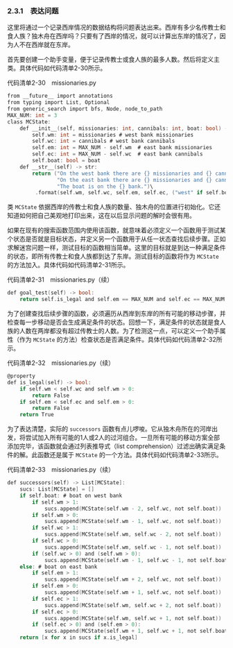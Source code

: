 ### 2.3.1　表达问题

这里将通过一个记录西岸情况的数据结构将问题表达出来。西岸有多少名传教士和食人族？独木舟在西岸吗？只要有了西岸的情况，就可以计算出东岸的情况了，因为人不在西岸就在东岸。

首先要创建一个助手变量，便于记录传教士或食人族的最多人数。然后将定义主类。具体代码如代码清单2-30所示。

代码清单2-30　missionaries.py

```c
from __future__ import annotations
from typing import List, Optional
from generic_search import bfs, Node, node_to_path
MAX_NUM: int = 3
class MCState:
    def __init__(self, missionaries: int, cannibals: int, boat: bool) -> None:
        self.wm: int = missionaries # west bank missionaries
        self.wc: int = cannibals # west bank cannibals
        self.em: int = MAX_NUM - self.wm  # east bank missionaries
        self.ec: int = MAX_NUM - self.wc  # east bank cannibals
        self.boat: bool = boat
    def __str__(self) -> str:
        return ("On the west bank there are {} missionaries and {} cannibals.\n" 
                "On the east bank there are {} missionaries and {} cannibals.\n"
                "The boat is on the {} bank.")\
         .format(self.wm, self.wc, self.em, self.ec, ("west" if self.boat else "east"))

```

类 `MCState` 依据西岸的传教士和食人族的数量、独木舟的位置进行初始化。它还知道如何把自己美观地打印出来，这在以后显示问题的解时会很有用。

如果在现有的搜索函数范围内使用该函数，就意味着必须定义一个函数用于测试某个状态是否就是目标状态，并定义另一个函数用于从任一状态查找后续步骤。正如求解迷宫问题一样，测试目标的函数相当简单。这里的目标就是到达一种满足条件的状态，即所有传教士和食人族都到达了东岸。测试目标的函数将作为 `MCState` 的方法加入。具体代码如代码清单2-31所示。

代码清单2-31　missionaries.py（续）

```c
def goal_test(self) -> bool:
    return self.is_legal and self.em == MAX_NUM and self.ec == MAX_NUM

```

为了创建查找后续步骤的函数，必须遍历从西岸到东岸的所有可能的移动步骤，并检查每一步移动是否会生成满足条件的状态。回想一下，满足条件的状态就是食人族的人数在两岸都没有超过传教士的人数。为了检测这一点，可以定义一个助手属性（作为 `MCState` 的方法）检查状态是否满足条件。具体代码如代码清单2-32所示。

代码清单2-32　missionaries.py（续）

```c
@property
def is_legal(self) -> bool:
    if self.wm < self.wc and self.wm > 0:
        return False
    if self.em < self.ec and self.em > 0:
        return False
    return True

```

为了表达清楚，实际的 `successors` 函数有点儿啰唆。它从独木舟所在的河岸出发，将尝试加入所有可能的1人或2人的过河组合。一旦所有可能的移动方案全部添加完毕，该函数就会通过列表推导式（list comprehension）过滤出确实满足条件的解。此函数还是属于 `MCState` 的一个方法。具体代码如代码清单2-33所示。

代码清单2-33　missionaries.py（续）

```c
def successors(self) -> List[MCState]:
    sucs: List[MCState] = []
    if self.boat: # boat on west bank
        if self.wm > 1:
            sucs.append(MCState(self.wm - 2, self.wc, not self.boat))
        if self.wm > 0:
            sucs.append(MCState(self.wm - 1, self.wc, not self.boat))
        if self.wc > 1:
            sucs.append(MCState(self.wm, self.wc - 2, not self.boat))
        if self.wc > 0:
            sucs.append(MCState(self.wm, self.wc - 1, not self.boat))
        if (self.wc > 0) and (self.wm > 0):
            sucs.append(MCState(self.wm - 1, self.wc - 1, not self.boat))
    else: # boat on east bank
        if self.em > 1:
            sucs.append(MCState(self.wm + 2, self.wc, not self.boat))
        if self.em > 0:
            sucs.append(MCState(self.wm + 1, self.wc, not self.boat))
        if self.ec > 1:
            sucs.append(MCState(self.wm, self.wc + 2, not self.boat))
        if self.ec > 0:
            sucs.append(MCState(self.wm, self.wc + 1, not self.boat))
        if (self.ec > 0) and (self.em > 0):
            sucs.append(MCState(self.wm + 1, self.wc + 1, not self.boat))
    return [x for x in sucs if x.is_legal]

```

